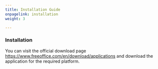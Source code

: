 ```yaml
---
title: Installation Guide
onpagelink: installation
weight: 3

---
```


### Installation

You can visit the official download page https://www.freeoffice.com/en/download/applications and download the application for the required platform.
